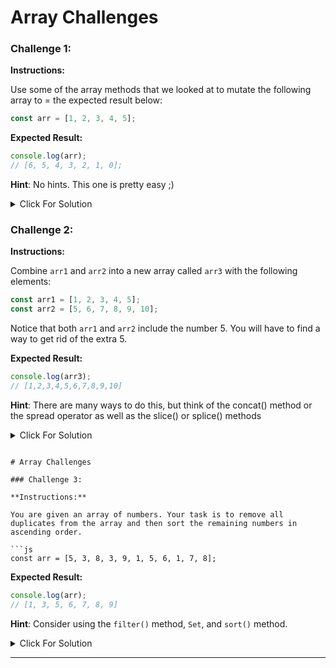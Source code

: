 # Array Challenges

### Challenge 1:

**Instructions:**

Use some of the array methods that we looked at to mutate the following array to = the expected result below:

```js
const arr = [1, 2, 3, 4, 5];
```

**Expected Result:**

```js
console.log(arr);
// [6, 5, 4, 3, 2, 1, 0];
```

**Hint**: No hints. This one is pretty easy ;)

<details>
  <summary>Click For Solution</summary>
  
  ```js
  const arr = [1, 2, 3, 4, 5];

    arr.unshift(0);
    arr.push(6);
    arr.reverse();

    console.log(arr); // [6, 5, 4, 3, 2, 1, 0];

````

</details>


### Challenge 2:

**Instructions:**

Combine `arr1` and `arr2` into a new array called `arr3` with the following elements:

```js
const arr1 = [1, 2, 3, 4, 5];
const arr2 = [5, 6, 7, 8, 9, 10];
````

Notice that both `arr1` and `arr2` include the number 5. You will have to find a way to get rid of the extra 5.

**Expected Result:**

```js
console.log(arr3);
// [1,2,3,4,5,6,7,8,9,10]
```

**Hint**: There are many ways to do this, but think of the concat() method or the spread operator as well as the slice() or splice() methods

<details>
  <summary>Click For Solution</summary>
  
```js
const arr1 = [1, 2, 3, 4, 5];
const arr2 = [5, 6, 7, 8, 9, 10];

// Solution 1
const arr3 = arr1.slice(0, 4).concat(arr2);

console.log(arr3); // [1,2,3,4,5,6,7,8,9,10]

// Solution 2
const arr4 = [...arr1, ...arr2];
arr4.splice(4, 1);

console.log(arr4); // [1,2,3,4,5,6,7,8,9,10]

```

</details>

```

# Array Challenges

### Challenge 3:

**Instructions:**

You are given an array of numbers. Your task is to remove all duplicates from the array and then sort the remaining numbers in ascending order.

```js
const arr = [5, 3, 8, 3, 9, 1, 5, 6, 1, 7, 8];
```

**Expected Result:**

```js
console.log(arr);
// [1, 3, 5, 6, 7, 8, 9]
```

**Hint**: Consider using the `filter()` method, `Set`, and `sort()` method.

<details>
  <summary>Click For Solution</summary>
  
  ```js
  const arr = [5, 3, 8, 3, 9, 1, 5, 6, 1, 7, 8];

// Solution 1: Using Set and Sort
const uniqueArr = [...new Set(arr)].sort((a, b) => a - b);

console.log(uniqueArr); // [1, 3, 5, 6, 7, 8, 9]

// Solution 2: Using filter and indexOf
const filteredArr = arr
.filter((item, index) => arr.indexOf(item) === index)
.sort((a, b) => a - b);

console.log(filteredArr); // [1, 3, 5, 6, 7, 8, 9]

```
</details>

---
```
